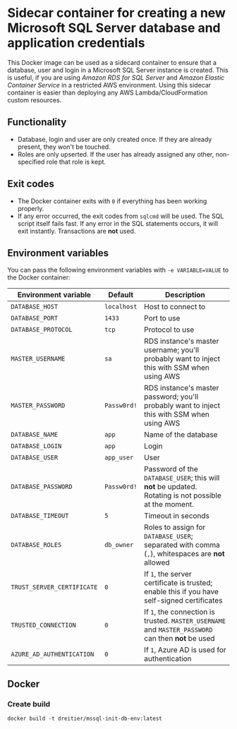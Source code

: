 # Sidecar container for creating a new Microsoft SQL Server database and application credentials
This Docker image can be used as a sidecard container to ensure that a database, user and login in a Microsoft SQL Server instance is created. This is useful, if you are using *Amazon RDS for SQL Server* and *Amazon Elastic Container Service* in a restricted AWS environment. Using this sidecar container is easier than deploying any AWS Lambda/CloudFormation custom resources.

## Functionality
- Database, login and user are only created once. If they are already present, they won't be touched.
- Roles are only upserted. If the user has already assigned any other, non-specified role that role is kept.

## Exit codes
- The Docker container exits with `0` if everything has been working properly.
- If any error occurred, the exit codes from `sqlcmd` will be used. The SQL script itself fails fast. If any error in the SQL statements occurs, it will exit instantly. Transactions are __not__ used.

## Environment variables
You can pass the following environment variables with `-e VARIABLE=VALUE` to the Docker container:

| Environment variable | Default | Description |
| --- | --- | --- |
| `DATABASE_HOST` | `localhost` | Host to connect to |
| `DATABASE_PORT` | `1433` | Port to use |
| `DATABASE_PROTOCOL` | `tcp` | Protocol to use |
| `MASTER_USERNAME` | `sa` | RDS instance's master username; you'll probably want to inject this with SSM when using AWS |
| `MASTER_PASSWORD` | `Passw0rd!` | RDS instance's master password; you'll probably want to inject this with SSM when using AWS |
| `DATABASE_NAME` | `app` | Name of the database |
| `DATABASE_LOGIN` | `app` | Login |
| `DATABASE_USER` | `app_user` | User |
| `DATABASE_PASSWORD` | `Passw0rd!` | Password of the `DATABASE_USER`; this will __not__ be updated. Rotating is not possible at the moment. |
| `DATABASE_TIMEOUT` | `5` | Timeout in seconds |
| `DATABASE_ROLES` | `db_owner` | Roles to assign for `DATABASE_USER`; separated with comma (`,`), whitespaces are __not__ allowed |
| `TRUST_SERVER_CERTIFICATE` | `0` | If `1`, the server certificate is trusted; enable this if you have self-signed certificates |
| `TRUSTED_CONNECTION` | `0` | If `1`, the connection is trusted. `MASTER_USERNAME` and `MASTER_PASSWORD` can then __not__ be used |
| `AZURE_AD_AUTHENTICATION` | `0` | If `1`, Azure AD is used for authentication |

## Docker

### Create build
`docker build -t dreitier/mssql-init-db-env:latest`

